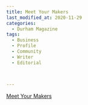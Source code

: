 ```yaml
---
title: Meet Your Makers
last_modified_at: 2020-11-29
categories:
  - Durham Magazine
tags:
  - Business
  - Profile
  - Community
  - Writer
  - Editorial 



---
```


[Meet Your Makers](https://issuu.com/shannonmedia/docs/dmoct_nov16/38)
